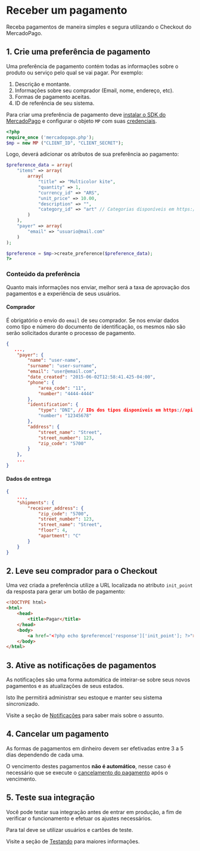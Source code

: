 # Receber um pagamento

Receba pagamentos de maneira simples e segura utilizando o Checkout do MercadoPago.


## 1. Crie uma preferência de pagamento

Uma preferência de pagamento contém todas as informações sobre o produto ou serviço pelo qual se vai pagar. Por exemplo:

1. Descrição e montante.
2. Informações sobre seu comprador (Email, nome, endereço, etc).
3. Formas de pagamento aceitas.
4. ID de referência de seu sistema.

Para criar uma preferência de pagamento deve [instalar o SDK do MercadoPago](https://github.com/mercadopago) e configurar o objeto `MP` com suas [credenciais](https://www.mercadopago.com/mlb/account/credentials?type=basic).

```php
<?php
require_once ('mercadopago.php');
$mp = new MP ("CLIENT_ID", "CLIENT_SECRET");
```

Logo, deverá adicionar os atributos de sua preferência ao pagamento:

```php
$preference_data = array(
	"items" => array(
		array(
			"title" => "Multicolor kite",
			"quantity" => 1,
			"currency_id" => "ARS",
			"unit_price" => 10.00,
			"description" => "",
			"category_id" => "art" // Categorias disponíveis em https://api.mercadopago.com/item_categories
		)
	),
	"payer" => array(
		"email" => "usuario@mail.com"
	)
);

$preference = $mp->create_preference($preference_data);
?>
```

### Conteúdo da preferência

Quanto mais informações nos enviar, melhor será a taxa de aprovação dos pagamentos e a experiência de seus usuários.

#### Comprador

É obrigatório o envio do `email` de seu comprador. Se nos enviar dados como tipo e número do documento de identificação, os mesmos não são serão solicitados durante o processo de pagamento.

```json
{
   ...,
	"payer": {
		"name": "user-name",
		"surname": "user-surname",
		"email": "user@email.com",
		"date_created": "2015-06-02T12:58:41.425-04:00",
		"phone": {
			"area_code": "11",
			"number": "4444-4444"
		},
		"identification": {
			"type": "DNI", // IDs dos tipos disponíveis em https://api.mercadopago.com/v1/identification_types
			"number": "12345678"
		},
		"address": {
			"street_name": "Street",
			"street_number": 123,
			"zip_code": "5700"
		} 
	},
	...
}
```

#### Dados de entrega

```json
{
	...,
	"shipments": {
		"receiver_address": {
			"zip_code": "5700",
			"street_number": 123,
			"street_name": "Street",
			"floor": 4,
			"apartment": "C"
		}
	}
}
```

## 2. Leve seu comprador para o Checkout

Uma vez criada a preferência utilize a URL localizada no atributo `init_point` da resposta para gerar um botão de pagamento:

```html
<!DOCTYPE html>
<html>
	<head>
		<title>Pagar</title>
	</head>
	<body>
		<a href="<?php echo $preference['response']['init_point']; ?>">Pay</a>
	</body>
</html>
```

## 3. Ative as notificações de pagamentos

As notificações são uma forma automática de inteirar-se sobre seus novos pagamentos e as atualizações de seus estados.

Isto lhe permitirá administrar seu estoque e manter seu sistema sincronizado.

Visite a seção de [Notificações](#) para saber mais sobre o assunto.

## 4. Cancelar um pagamento

As formas de pagamentos em dinheiro devem ser efetivadas entre 3 a 5 dias dependendo de cada uma.

O vencimento destes pagamentos **não é automático**, nesse caso é necessário que se execute o [cancelamento do pagamento](../account/refunds-and-cancellations.pt.md) após o vencimento.


## 5. Teste sua integração

Você pode testar sua integração antes de entrar em produção, a fim de verificar o funcionamento e efetuar os ajustes necessários.

Para tal deve se utilizar usuários e cartões de teste.

Visite a seção de [Testando](./testing.pt.md) para maiores informações.
